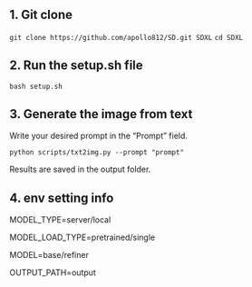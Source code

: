 ## 1. Git clone
``git clone https://github.com/apollo812/SD.git SDXL``
``cd SDXL``

## 2. Run the setup.sh file
``bash setup.sh``

## 3. Generate the image from text
Write your desired prompt in the “Prompt” field.

``python scripts/txt2img.py --prompt "prompt"``

Results are saved in the output folder.

## 4. env setting info
MODEL_TYPE=server/local

MODEL_LOAD_TYPE=pretrained/single

MODEL=base/refiner

OUTPUT_PATH=output